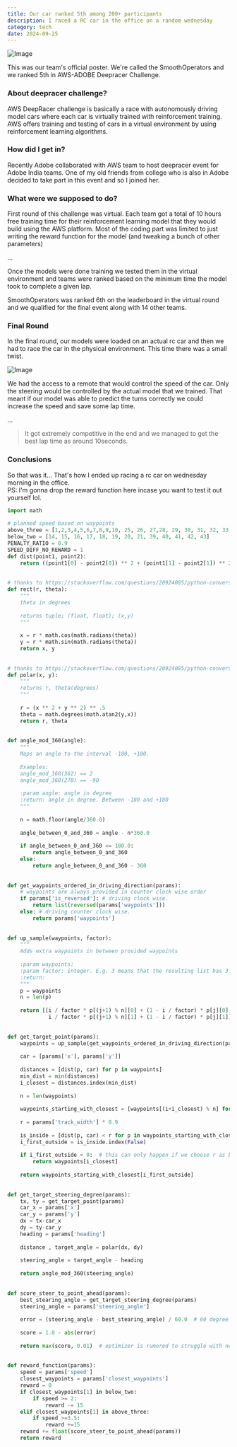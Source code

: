 ```yaml
---
title: Our car ranked 5th among 200+ participants
description: I raced a RC car in the office on a random wednesday
category: tech
date: 2024-09-25
---
```


![Image](/assets/posts/deepracer/logo.png)

This was our team's official poster. We're called the SmoothOperators and we ranked 5th in AWS-ADOBE Deepracer Challenge.

### About deepracer challenge?

AWS DeepRacer challenge is basically a race with autonomously driving model cars where each car is virtually trained with reinforcement training. AWS offers training and testing of cars in a virtual environment by using reinforcement learning algorithms.

### How did I get in?

Recently Adobe collaborated with AWS team to host deepracer event for Adobe India teams. One of my old friends from college who is also in Adobe decided
to take part in this event and so I joined her.

### What were we supposed to do?

First round of this challenge was virtual. Each team got a total of 10 hours free training time for their reinforcement learning model that they would build using the AWS platform. Most of the coding part was limited to just writing the reward function for the model (and tweaking a bunch of other parameters)

...

Once the models were done training we tested them in the virtual environment and teams were ranked based on the minimum time the model took to complete a given lap.

SmoothOperators was ranked 6th on the leaderboard in the virtual round and we qualified for the final event along with 14 other teams.

### Final Round

In the final round, our models were loaded on an actual rc car and then we had to race the car in the physical environment. This time there was a small twist.

![Image](/assets/posts/deepracer/event.jpg)

We had the access to a remote that would control the speed of the car. Only the steering would be controlled by the actual model that we trained. That meant if our model was able to predict the turns correctly we could increase the speed and save some lap time.

...

> It got extremely competitive in the end and we managed to get the best lap time as around 10seconds. 

### Conclusions

So that was it... That's how I ended up racing a rc car on wednesday morning in the office.   
PS: I'm gonna drop the reward function here incase you want to test it out yourself lol.

```python
import math
 
# planned speed based on waypoints
above_three = [1,2,3,4,5,6,7,8,9,10, 25, 26, 27,28, 29, 30, 31, 32, 33, 57,24, 37, 38, 48, 49, 50, 56]
below_two = [14, 15, 16, 17, 18, 19, 20, 21, 39, 40, 41, 42, 43]
PENALTY_RATIO = 0.9
SPEED_DIFF_NO_REWARD = 1
def dist(point1, point2):
    return ((point1[0] - point2[0]) ** 2 + (point1[1] - point2[1]) ** 2) ** 0.5
 
 
# thanks to https://stackoverflow.com/questions/20924085/python-conversion-between-coordinates
def rect(r, theta):
    """
    theta in degrees
 
    returns tuple; (float, float); (x,y)
    """
 
    x = r * math.cos(math.radians(theta))
    y = r * math.sin(math.radians(theta))
    return x, y
 
 
# thanks to https://stackoverflow.com/questions/20924085/python-conversion-between-coordinates
def polar(x, y):
    """
    returns r, theta(degrees)
    """
 
    r = (x ** 2 + y ** 2) ** .5
    theta = math.degrees(math.atan2(y,x))
    return r, theta
 
 
def angle_mod_360(angle):
    """
    Maps an angle to the interval -180, +180.
 
    Examples:
    angle_mod_360(362) == 2
    angle_mod_360(270) == -90
 
    :param angle: angle in degree
    :return: angle in degree. Between -180 and +180
    """
 
    n = math.floor(angle/360.0)
 
    angle_between_0_and_360 = angle - n*360.0
 
    if angle_between_0_and_360 <= 180.0:
        return angle_between_0_and_360
    else:
        return angle_between_0_and_360 - 360
 
 
def get_waypoints_ordered_in_driving_direction(params):
    # waypoints are always provided in counter clock wise order
    if params['is_reversed']: # driving clock wise.
        return list(reversed(params['waypoints']))
    else: # driving counter clock wise.
        return params['waypoints']
 
 
def up_sample(waypoints, factor):
    """
    Adds extra waypoints in between provided waypoints
 
    :param waypoints:
    :param factor: integer. E.g. 3 means that the resulting list has 3 times as many points.
    :return:
    """
    p = waypoints
    n = len(p)
 
    return [[i / factor * p[(j+1) % n][0] + (1 - i / factor) * p[j][0],
             i / factor * p[(j+1) % n][1] + (1 - i / factor) * p[j][1]] for j in range(n) for i in range(factor)]
 
 
def get_target_point(params):
    waypoints = up_sample(get_waypoints_ordered_in_driving_direction(params), 20)
 
    car = [params['x'], params['y']]
 
    distances = [dist(p, car) for p in waypoints]
    min_dist = min(distances)
    i_closest = distances.index(min_dist)
 
    n = len(waypoints)
 
    waypoints_starting_with_closest = [waypoints[(i+i_closest) % n] for i in range(n)]
 
    r = params['track_width'] * 0.9
 
    is_inside = [dist(p, car) < r for p in waypoints_starting_with_closest]
    i_first_outside = is_inside.index(False)
 
    if i_first_outside < 0:  # this can only happen if we choose r as big as the entire track
        return waypoints[i_closest]
 
    return waypoints_starting_with_closest[i_first_outside]
 
 
def get_target_steering_degree(params):
    tx, ty = get_target_point(params)
    car_x = params['x']
    car_y = params['y']
    dx = tx-car_x
    dy = ty-car_y
    heading = params['heading']
 
    distance , target_angle = polar(dx, dy)
 
    steering_angle = target_angle - heading
 
    return angle_mod_360(steering_angle)
 
 
def score_steer_to_point_ahead(params):
    best_stearing_angle = get_target_steering_degree(params)
    steering_angle = params['steering_angle']
 
    error = (steering_angle - best_stearing_angle) / 60.0  # 60 degree is already really bad
 
    score = 1.0 - abs(error)
 
    return max(score, 0.01)  # optimizer is rumored to struggle with negative numbers and numbers too close to zero
 
 
def reward_function(params):
    speed = params['speed']
    closest_waypoints = params['closest_waypoints']
    reward = 0
    if closest_waypoints[1] in below_two:
        if speed >= 2:
            reward -= 15
    elif closest_waypoints[1] in above_three:
        if speed >=3.5:
            reward +=15
    reward += float(score_steer_to_point_ahead(params))
    return reward
```
